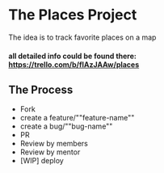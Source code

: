 # The Places Project

The idea is to track favorite places on a map

#### all detailed info could be found there: https://trello.com/b/fIAzJAAw/places

## The Process

* Fork
* create a feature/""feature-name""
* create a bug/""bug-name""
* PR
* Review by members
* Review by mentor
* [WIP] deploy


